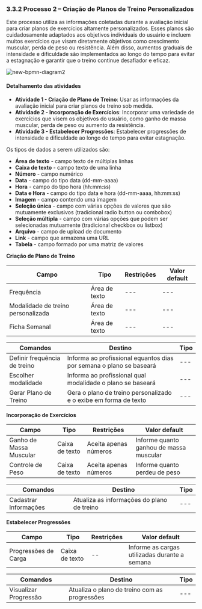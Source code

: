 ### 3.3.2 Processo 2 – Criação de Planos de Treino Personalizados


Este processo utiliza as informações coletadas durante a avaliação inicial  para criar planos de exercícios altamente personalizados. Esses planos são cuidadosamente adaptados aos objetivos individuais do usuário e incluem muitos exercícios que visam diretamente objetivos como crescimento muscular, perda de peso ou resistência. Além disso, aumentos graduais de intensidade e dificuldade são implementados ao longo do tempo para evitar a estagnação e garantir que o treino continue desafiador e eficaz.


![new-bpmn-diagram2](https://github.com/ICEI-PUC-Minas-PPLES-TI/plf-es-2023-2-ti2-1372100-workoutwiz/assets/130581220/d7e88c1b-00ab-44b6-86c6-de25d211c41b)

#### Detalhamento das atividades

* **Atividade 1 - Criação de Plano de Treino**: Usar as informações da avaliação inicial para criar planos de treino sob medida.
* **Atividade 2 - Incorporação de Exercícios**: Incorporar uma variedade de exercícios que visem os objetivos do usuário, como ganho de massa muscular, perda de peso ou aumento da resistência.
* **Atividade 3 - Estabelecer Progressões**: Estabelecer progressões de intensidade e dificuldade ao longo do tempo para evitar estagnação.


Os tipos de dados a serem utilizados são:

* **Área de texto** - campo texto de múltiplas linhas
* **Caixa de texto** - campo texto de uma linha
* **Número** - campo numérico
* **Data** - campo do tipo data (dd-mm-aaaa)
* **Hora** - campo do tipo hora (hh:mm:ss)
* **Data e Hora** - campo do tipo data e hora (dd-mm-aaaa, hh:mm:ss)
* **Imagem** - campo contendo uma imagem
* **Seleção única** - campo com várias opções de valores que são mutuamente exclusivos (tradicional radio button ou combobox)
* **Seleção múltipla** - campo com várias opções que podem ser selecionadas mutuamente (tradicional checkbox ou listbox)
* **Arquivo** - campo de upload de documento
* **Link** - campo que armazena uma URL
* **Tabela** - campo formado por uma matriz de valores

**Criação de Plano de Treino**

| **Campo**       | **Tipo**         | **Restrições** | **Valor default** |
| ---             | ---              | ---            | ---               |
| Frequência| Área de texto | --- | --- |
| Modalidade de treino personalizada | Área de texto | --- | --- |
| Ficha Semanal | Área de texto | --- | --- |


| **Comandos**         |  **Destino**                   | **Tipo** |
| ---                  | ---                            | ---               |
| Definir frequência de treino | Informa ao profissional equantos dias por semana o plano se baseará | --- |
| Escolher modalidade | Informa ao profissional qual modalidade o plano se baseará | --- |
| Gerar Plano de Treino | Gera o plano de treino personalizado e o exibe em forma de texto | --- |


**Incorporação de Exercícios**

| **Campo**       | **Tipo**         | **Restrições** | **Valor default** |
| ---             | ---              | ---            | ---               |
| Ganho de Massa Muscular | Caixa de texto | Aceita apenas números | Informe quanto ganhou de massa muscular |
| Controle de Peso   | Caixa de texto | Aceita apenas números | Informe quanto perdeu de peso |

| **Comandos**         |  **Destino**                   | **Tipo**          |
| ---                  | ---                            | ---               |
| Cadastrar Informações| Atualiza as informações do plano de treino | --- |


**Estabelecer Progressões**

| **Campo**       | **Tipo**         | **Restrições** | **Valor default** |
| ---             | ---              | ---            | ---               |
| Progressões de Carga | Caixa de texto | -- | Informe as cargas utilizadas durante a semana |

| **Comandos**         |  **Destino**                   | **Tipo**          |
| ---                  | ---                            | ---               |
| Visualizar Progressão    | Atualiza o plano de treino com as progressões  | --- |
